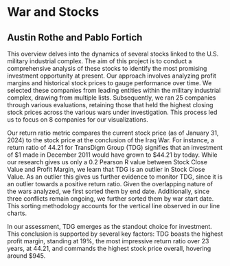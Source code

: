 # War and Stocks
## Austin Rothe and Pablo Fortich

  This overview delves into the dynamics of several stocks linked to the U.S. military industrial complex. The aim of this project is to conduct a comprehensive analysis of these stocks to identify the most promising investment opportunity at present. Our approach involves analyzing profit margins and historical stock prices to gauge performance over time. We selected these companies from leading entities within the military industrial complex, drawing from multiple lists. Subsequently, we ran 25 companies through various evaluations, retaining those that held the highest closing stock prices across the various wars under investigation. This process led us to focus on 8 companies for our visualizations.

  Our return ratio metric compares the current stock price (as of January 31, 2024) to the stock price at the conclusion of the Iraq War. For instance, a return ratio of 44.21 for TransDigm Group (TDG) signifies that an investment of $1 made in December 2011 would have grown to $44.21 by today. While our research gives us only a 0.2 Pearson R value between Stock Close Value and Profit Margin, we learn that TDG is an outlier in Stock Close Value. As an outlier this gives us further evidence to monitor TDG, since it is an outlier towards a positive return ratio. Given the overlapping nature of the wars analyzed, we first sorted them by end date. Additionally, since three conflicts remain ongoing, we further sorted them by war start date. This sorting methodology accounts for the vertical line observed in our line charts.

  In our assessment, TDG emerges as the standout choice for investment. This conclusion is supported by several key factors: TDG boasts the highest profit margin, standing at 19%, the most impressive return ratio over 23 years, at 44.21, and commands the highest stock price overall, hovering around $945.
